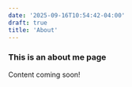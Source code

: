 ```yaml
---
date: '2025-09-16T10:54:42-04:00'
draft: true
title: 'About'
---
```


### This is an about me page

Content coming soon!